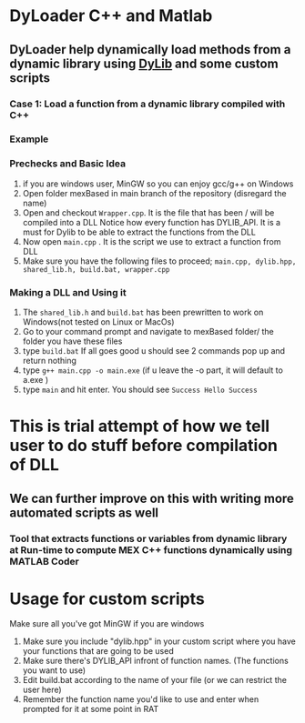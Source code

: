 # DyLoader C++ and Matlab

## DyLoader help dynamically load methods from a dynamic library using [DyLib](https://github.com/martin-olivier/dylib) and some custom scripts

### Case 1: Load a function from a dynamic library compiled with C++ 

### Example
### Prechecks and Basic Idea
1. if you are windows user, MinGW so you can enjoy gcc/g++ on Windows
2. Open folder mexBased in main branch of the repository (disregard the name)
3. Open and checkout ` Wrapper.cpp `. It is the file that has been / will be compiled into a DLL 
   Notice how every function has DYLIB_API. It is a must for Dylib to be able to extract the functions from the DLL
3. Now open `main.cpp` . It is the script we use to extract a function from DLL
4. Make sure you have the following files to proceed; `main.cpp, dylib.hpp, shared_lib.h, build.bat, wrapper.cpp`

### Making a DLL and Using it
1. The `shared_lib.h` and `build.bat` has been prewritten to work on Windows(not tested on Linux or MacOs)
2. Go to your command prompt and navigate to mexBased folder/ the folder you have these files
3. type `build.bat` If all goes good u should see 2 commands pop up and return nothing
4. type `g++ main.cpp -o main.exe`  (if u leave the -o part, it will default to a.exe )
5. type `main` and hit enter. You should see `Success Hello Success`

# This is trial attempt of how we tell user to do stuff before compilation of DLL
## We can further improve on this with writing more automated scripts as well

### Tool that extracts functions or variables from dynamic library at Run-time to compute MEX C++ functions dynamically using MATLAB Coder


# Usage for custom scripts

Make sure all you've got MinGW if you are windows
1. Make sure you include "dylib.hpp" in your custom script where you have your functions that are going to be used
2. Make sure there's DYLIB_API infront of function names. (The functions you want to use)
3. Edit build.bat according to the name of your file (or we can restrict the user here)
4. Remember the function name you'd like to use and enter when prompted for it at some point in RAT
